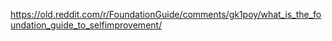 https://old.reddit.com/r/FoundationGuide/comments/gk1poy/what_is_the_foundation_guide_to_selfimprovement/